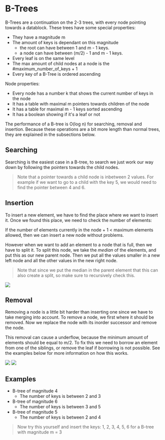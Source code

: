 # B-Trees

B-Trees are a continuation on the 2-3 trees, with every node pointing towards a datablock. These trees have some special properties:

* They have a magnitude m
* The amount of keys is dependant on this magnitude
  * the root can have between 1 and m - 1 keys.
  * a node can have between \(m/2\) - 1 and m - 1 keys.
* Every leaf is on the same level
* The max amount of child nodes at a node is the \#maximum\_number\_of\_keys + 1
* Every key of a B-Tree is ordered ascending

Node properties:

* Every node has a number k that shows the current number of keys in the node
* It has a table with maximal m pointers towards children of the node
* It has a table for maximal m - 1 keys sorted ascending
* It has a boolean showing if it's a leaf or not

The performance of a B-tree is O\(log n\) for searching, removal and insertion. Because these operations are a bit more length than normal trees, they are explained in the subsections below.

## Searching

Searching is the easiest case in a B-tree, to search we just work our way down by following the pointers towards the child nodes.

> Note that a pointer towards a child node is inbetween 2 values. For example if we want to go to a child with the key 5, we would need to find the pointer between 4 and 6.

## Insertion

To insert a new element, we have to find the place where we want to insert it. Once we found this place, we need to check the number of elements:

If the number of elements currently in the node + 1 &lt; maximum elements allowed, then we can insert a new node without problems.

However when we want to add an element to a node that is full, then we have to split it. To split this node, we take the _median_ of the elements, and put this as our new parent node. Then we put all the values smaller in a new left node and all the other values in the new right node.

> Note that since we put the median in the parent element that this can also create a split, so make sure to recursively check this.

![](../../.gitbook/assets/b_trees_insertion.png)

## Removal

Removing a node is a little bit harder than inserting one since we have to take merging into account. To remove a node, we first where it should be removed. Now we replace the node with its inorder successor and remove the node.

This removal can cause a underflow, because the minimum amount of elements should be equal to m/2. To fix this we need to borrow an element from one of the siblings, or remove the leaf if borrowing is not possible. See the examples below for more information on how this works.

![](../../.gitbook/assets/b_trees_removal1.png) ![](../../.gitbook/assets/b_trees_removal2.png)

## Examples

* B-tree of magnitude 4
  * The number of keys is between 2 and 3
* B-tree of magnitude 6
  * The number of keys is between 3 and 5
* B-tree of magnitude 5
  * The number of keys is between 2 and 4

> Now try this yourself and insert the keys: 1, 2, 3, 4, 5, 6 for a B-tree with magnitude m = 3

